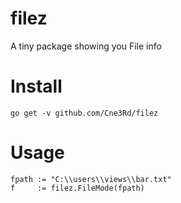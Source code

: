 # filez
A tiny package showing you File info

# Install
```
go get -v github.com/Cne3Rd/filez
```

# Usage
```
fpath := "C:\\users\\views\\bar.txt"
f     := filez.FileMode(fpath)
```
